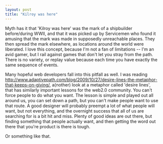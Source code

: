 ```yaml
---
layout: post
title: "Kilroy was here"
---
```


Myth has it that 'Kilroy was here' was the mark of a shipbuilder before/during WWII, and that it was picked up by Servicemen who found it amusing that the mark was made in supposedly unreachable places. They then spread the mark elsewhere, as locations around the world were liberated.  I love this concept, because I'm not a fan of limitations -- I'm an avid gamer, but I rail against games that don't let you stray from the path. There is no variety, or replay value because each time you have exactly the same sequence of events.

Many hopeful web developers fall into this pitfall as well. I was reading <a href="http://www.adaptivepath.com/blog/2009/10/27/desire-lines-the-metaphor-that-keeps-on-giving/">http://www.adaptivepath.com/blog/2009/10/27/desire-lines-the-metaphor-that-keeps-on-giving/</a>, a(nother) look at a metaphor called 'desire lines', that has similarly important lessons for the web2.0 community. You can't force people to do what you want. The lesson is simple and played out all around us, you can set down a path, but you can't make people want to use that route. A good designer will probably preempt a lot of what people will want, but not everything, and the overnight success that all of us are searching for is a bit hit and miss. Plenty of good ideas are out there, but finding something that people actually want, and then getting the word out there that you're product is there is tough.

Or something like that.
